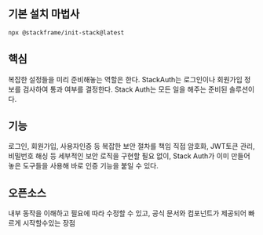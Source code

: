 
## 기본 설치 마법사
``` bash
npx @stackframe/init-stack@latest
```

## 핵심
복잡한 설정들을 미리 준비해놓는 역할은 한다. 
StackAuth는 로그인이나 회원가입 정보를 검사하여 통과 여부를 결정한다. Stack Auth는 모든 일을 해주는 준비된 솔루션이다.

## 기능
로그인, 회원가입, 사용자인증 등 복잡한 보안 절차를 책임
직접 암호화, JWT토큰 관리, 비밀번호 해싱 등 세부적인 보안 로직을 구현할 필요 없이, Stack Auth가 이미 만들어 놓은 도구들을 사용해 바로 인증 기능을 붙일 수 있다.

## 오픈소스
내부 동작을 이해하고 필요에 따라 수정할 수 있고, 공식 문서와 컴포넌트가 제공되어 빠르게 시작할수있는 장점